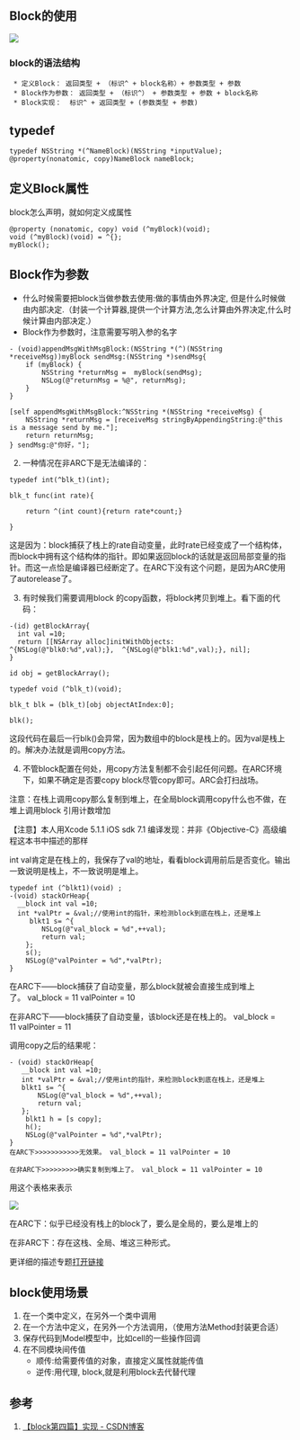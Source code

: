 ## Block的使用

![](https://pic-mike.oss-cn-hongkong.aliyuncs.com/Blog/20190218171330.png)


###  block的语法结构

```objc
 * 定义Block： 返回类型 + （标识^ + block名称）+ 参数类型 + 参数
 * Block作为参数： 返回类型 + （标识^） + 参数类型 + 参数 + block名称
 * Block实现：  标识^ + 返回类型 + (参数类型 + 参数)
```

## typedef

```objc
typedef NSString *(^NameBlock)(NSString *inputValue);
@property(nonatomic, copy)NameBlock nameBlock;
```
## 定义Block属性

block怎么声明，就如何定义成属性

```objc
@property (nonatomic, copy) void (^myBlock)(void);
void (^myBlock)(void) = ^{};
myBlock();
```

## Block作为参数

* 什么时候需要把block当做参数去使用:做的事情由外界决定, 但是什么时候做由内部决定.（封装一个计算器,提供一个计算方法,怎么计算由外界决定,什么时候计算由内部决定.）
* Block作为参数时，注意需要写明入参的名字

```objc
- (void)appendMsgWithMsgBlock:(NSString *(^)(NSString *receiveMsg))myBlock sendMsg:(NSString *)sendMsg{
    if (myBlock) {
        NSString *returnMsg =  myBlock(sendMsg);
        NSLog(@"returnMsg = %@", returnMsg);
    }
}

[self appendMsgWithMsgBlock:^NSString *(NSString *receiveMsg) {
    NSString *returnMsg = [receiveMsg stringByAppendingString:@"this is a message send by me."];
    return returnMsg;
} sendMsg:@"你好，"];

```

2. 一种情况在非ARC下是无法编译的：

```objc
typedef int(^blk_t)(int);

blk_t func(int rate){

    return ^(int count){return rate*count;}

}
```

这是因为：block捕获了栈上的rate自动变量，此时rate已经变成了一个结构体，而block中拥有这个结构体的指针。即如果返回block的话就是返回局部变量的指针。而这一点恰是编译器已经断定了。在ARC下没有这个问题，是因为ARC使用了autorelease了。

3. 有时候我们需要调用block 的copy函数，将block拷贝到堆上。看下面的代码：

```objc
-(id) getBlockArray{  
  int val =10;
  return [[NSArray alloc]initWithObjects:        ^{NSLog(@"blk0:%d",val);},  ^{NSLog(@"blk1:%d",val);}, nil];
} 

id obj = getBlockArray();

typedef void (^blk_t)(void);

blk_t blk = (blk_t)[obj objectAtIndex:0];

blk();
```

这段代码在最后一行blk()会异常，因为数组中的block是栈上的。因为val是栈上的。解决办法就是调用copy方法。

4. 不管block配置在何处，用copy方法复制都不会引起任何问题。在ARC环境下，如果不确定是否要copy block尽管copy即可。ARC会打扫战场。

注意：在栈上调用copy那么复制到堆上，在全局block调用copy什么也不做，在堆上调用block 引用计数增加

【注意】本人用Xcode 5.1.1 iOS sdk 7.1 编译发现：并非《Objective-C》高级编程这本书中描述的那样

int val肯定是在栈上的，我保存了val的地址，看看block调用前后是否变化。输出一致说明是栈上，不一致说明是堆上。

```objc
typedef int (^blkt1)(void) ;
-(void) stackOrHeap{  
  __block int val =10;    
  int *valPtr = &val;//使用int的指针，来检测block到底在栈上，还是堆上   
     blkt1 s= ^{     
        NSLog(@"val_block = %d",++val);    
        return val;
    }; 
    s();
    NSLog(@"valPointer = %d",*valPtr);
}
```

在ARC下——block捕获了自动变量，那么block就被会直接生成到堆上了。 val_block = 11 valPointer = 10

在非ARC下——block捕获了自动变量，该block还是在栈上的。 val_block = 11 valPointer = 11

调用copy之后的结果呢：

```objc
- (void) stackOrHeap{   
   __block int val =10;  
   int *valPtr = &val;//使用int的指针，来检测block到底在栈上，还是堆上    
   blkt1 s= ^{ 
       NSLog(@"val_block = %d",++val);        
       return val;
   };  
    blkt1 h = [s copy];  
    h();   
    NSLog(@"valPointer = %d",*valPtr);
}
在ARC下>>>>>>>>>>>无效果。 val_block = 11 valPointer = 10

在非ARC下>>>>>>>>>确实复制到堆上了。 val_block = 11 valPointer = 10

```

用这个表格来表示

![](https://img-blog.csdn.net/20140818115519771)

在ARC下：似乎已经没有栈上的block了，要么是全局的，要么是堆上的

在非ARC下：存在这栈、全局、堆这三种形式。

更详细的描述专题[打开链接](http://blog.csdn.net/hherima/article/details/38620175)

## block使用场景

1. 在一个类中定义，在另外一个类中调用
2. 在一个方法中定义，在另外一个方法调用，（使用方法Method封装更合适）
3. 保存代码到Model模型中，比如cell的一些操作回调
4. 在不同模块间传值
    * 顺传:给需要传值的对象，直接定义属性就能传值
    * 逆传:用代理, block,就是利用block去代替代理

## 参考

1. [【block第四篇】实现 - CSDN博客](https://blog.csdn.net/hherima/article/details/38586101)
